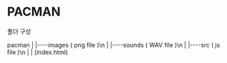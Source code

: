 # PACMAN

폴더 구성

pacman
|
|----images ( png file )\n
|
|----sounds ( WAV file )\n
|
|----src ( js file )\n
|
|
(index.html)
